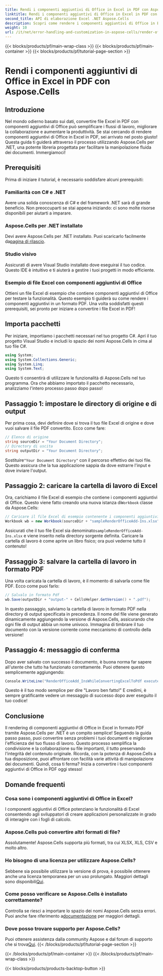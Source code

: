 ```yaml
---
title: Rendi i componenti aggiuntivi di Office in Excel in PDF con Aspose.Cells
linktitle: Rendi i componenti aggiuntivi di Office in Excel in PDF con Aspose.Cells
second_title: API di elaborazione Excel .NET Aspose.Cells
description: Scopri come rendere i componenti aggiuntivi di Office in Excel in PDF usando Aspose.Cells per .NET. Segui il nostro tutorial passo dopo passo per una conversione efficiente dei documenti.
weight: 10
url: /it/net/error-handling-and-customization-in-aspose-cells/render-office-add-ins/
---
```


{{< blocks/products/pf/main-wrap-class >}}
{{< blocks/products/pf/main-container >}}
{{< blocks/products/pf/tutorial-page-section >}}

# Rendi i componenti aggiuntivi di Office in Excel in PDF con Aspose.Cells

## Introduzione
Nel mondo odierno basato sui dati, convertire file Excel in PDF con componenti aggiuntivi di Office può semplificare i flussi di lavoro, migliorare la collaborazione e aumentare la produttività. Se stai cercando di rendere componenti aggiuntivi di Office in Excel in PDF, sei arrivato nel posto giusto! Questa guida ti guiderà attraverso il processo utilizzando Aspose.Cells per .NET, una potente libreria progettata per facilitare la manipolazione fluida dei documenti. Immergiamoci!
## Prerequisiti
Prima di iniziare il tutorial, è necessario soddisfare alcuni prerequisiti:
### Familiarità con C# e .NET
Avere una solida conoscenza di C# e del framework .NET sarà di grande beneficio. Non preoccuparti se stai appena iniziando: ci sono molte risorse disponibili per aiutarti a imparare.
### Aspose.Cells per .NET installato
 Devi avere Aspose.Cells per .NET installato. Puoi scaricarlo facilmente da[pagina di rilascio](https://releases.aspose.com/cells/net/). 
### Studio visivo
Assicurati di avere Visual Studio installato dove eseguirai il tuo codice. Questo IDE è intuitivo e ti aiuterà a gestire i tuoi progetti in modo efficiente.
### Esempio di file Excel con componenti aggiuntivi di Office
Ottieni un file Excel di esempio che contiene componenti aggiuntivi di Office per testare la funzionalità. Questo esempio ti guiderà su come rendere i componenti aggiuntivi in un formato PDF.
Una volta soddisfatti questi prerequisiti, sei pronto per iniziare a convertire i file Excel in PDF!
## Importa pacchetti
Per iniziare, importiamo i pacchetti necessari nel tuo progetto C#. Apri il tuo progetto Visual Studio e includi lo spazio dei nomi Aspose.Cells in cima al tuo file C#.
```csharp
using System;
using System.Collections.Generic;
using System.Linq;
using System.Text;
```
Questo ti consentirà di utilizzare le funzionalità di Aspose.Cells nel tuo programma. Ora che abbiamo importato il pacchetto necessario, analizziamo l'intero processo passo dopo passo!
## Passaggio 1: impostare le directory di origine e di output
Per prima cosa, devi definire dove si trova il tuo file Excel di origine e dove vuoi salvare il file PDF convertito. Ecco come fare:
```csharp
// Elenco di origine
string sourceDir = "Your Document Directory";
// Directory di uscita
string outputDir = "Your Document Directory";
```
 Sostituire`"Your Document Directory"` con il percorso effettivo dei tuoi file. Questo assicura che la tua applicazione sappia da dove estrarre l'input e dove inviare l'output.
## Passaggio 2: caricare la cartella di lavoro di Excel
 Ora, carichiamo il file Excel di esempio che contiene i componenti aggiuntivi di Office. Questo viene fatto creando una nuova istanza di`Workbook` classe da Aspose.Cells:
```csharp
// Caricare il file Excel di esempio contenente i componenti aggiuntivi di Office
Workbook wb = new Workbook(sourceDir + "sampleRenderOfficeAdd-Ins.xlsx");
```
 Assicurati che il tuo file Excel sia denominato`sampleRenderOfficeAdd-Ins.xlsx` e viene inserito nella directory sorgente definita. Caricare la cartella di lavoro è come aprire un libro fisico; ora puoi vederne tutto il contenuto!
## Passaggio 3: salvare la cartella di lavoro in formato PDF
Una volta caricata la cartella di lavoro, è il momento di salvarla come file PDF. Ecco come puoi farlo:
```csharp
// Salvalo in formato Pdf
wb.Save(outputDir + "output-" + CellsHelper.GetVersion() + ".pdf");
```
In questo passaggio, salviamo la cartella di lavoro in formato PDF nella directory di output specificata in precedenza. Il nome del file viene generato dinamicamente aggiungendo la versione di Aspose.Cells, assicurando che ogni file di output abbia un nome univoco. Immagina di timbrare il tuo documento con la versione corrente come meccanismo di controllo della versione!
## Passaggio 4: messaggio di conferma
Dopo aver salvato con successo il documento, è buona norma far sapere all'utente che tutto ha funzionato correttamente. Puoi ottenere questo semplicemente aggiungendo:
```csharp
Console.WriteLine("RenderOfficeAdd_InsWhileConvertingExcelToPdf executed successfully.");
```
Questo è il tuo modo semplice per dire "Lavoro ben fatto!" E credimi, è sempre gratificante vedere un messaggio di successo dopo aver eseguito il tuo codice!
## Conclusione
Il rendering di componenti aggiuntivi di Office in Excel in formato PDF tramite Aspose.Cells per .NET è un compito semplice! Seguendo la guida passo passo, puoi convertire senza problemi i tuoi documenti e migliorare l'efficienza del tuo flusso di lavoro. Questo processo semplifica la condivisione e la collaborazione su file importanti, il tutto preservando l'integrità del contenuto originale. 
Ricorda, con la potenza di Aspose.Cells a tua disposizione, puoi affrontare con facilità varie attività di manipolazione dei documenti. Quindi, cosa ti ferma? Inizia a convertire i tuoi componenti aggiuntivi di Office in PDF oggi stesso!
## Domande frequenti
### Cosa sono i componenti aggiuntivi di Office in Excel?
I componenti aggiuntivi di Office potenziano le funzionalità di Excel consentendo agli sviluppatori di creare applicazioni personalizzate in grado di interagire con i fogli di calcolo.
### Aspose.Cells può convertire altri formati di file?
Assolutamente! Aspose.Cells supporta più formati, tra cui XLSX, XLS, CSV e molto altro.
### Ho bisogno di una licenza per utilizzare Aspose.Cells?
Sebbene sia possibile utilizzare la versione di prova, è possibile ottenere anche una licenza temporanea per un uso prolungato. Maggiori dettagli sono disponibili[Qui](https://purchase.aspose.com/temporary-license/).
### Come posso verificare se Aspose.Cells è installato correttamente?
 Controlla se riesci a importare lo spazio dei nomi Aspose.Cells senza errori. Puoi anche fare riferimento a[documentazione](https://reference.aspose.com/cells/net/) per maggiori dettagli.
### Dove posso trovare supporto per Aspose.Cells?
 Puoi ottenere assistenza dalla community Aspose e dal forum di supporto che si trova[Qui](https://forum.aspose.com/c/cells/9).
{{< /blocks/products/pf/tutorial-page-section >}}

{{< /blocks/products/pf/main-container >}}
{{< /blocks/products/pf/main-wrap-class >}}

{{< blocks/products/products-backtop-button >}}
